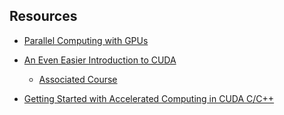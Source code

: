 ## Resources

- [Parallel Computing with GPUs](https://paulrichmond.shef.ac.uk/teaching/COM4521/)

- [An Even Easier Introduction to CUDA](https://developer.nvidia.com/blog/even-easier-introduction-cuda/)

  - [Associated Course](https://courses.nvidia.com/courses/course-v1:DLI+T-AC-01+V1/)
 
- [Getting Started with Accelerated Computing in CUDA C/C++](https://courses.nvidia.com/courses/course-v1:DLI+S-AC-04+V1/)

